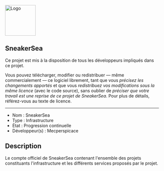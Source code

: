 <img src="https://i.ibb.co/YXmTdTG/logo-v2.png" alt="Logo" width="100"/>

## SneakerSea

Ce projet est mis à la disposition de tous les développeurs impliqués dans ce projet.

Vous pouvez télécharger, modifier ou redistribuer — même commercialement — ce logiciel librement, tant que vous *précisez les changements apportés* et que vous *redistribuez vos modifications sous la même licence* (avec le code source), sans oublier de *préciser que votre travail est une reprise de ce projet de SneakerSea*.
Pour plus de détails, référez-vous au texte de licence.

------------------------------------

- Nom : SneakerSea
- Type : Infrastructure
- État : Progression continuelle
- Développeur(s) : Mecperspicace

## Description

Le compte officiel de SneakerSea contenant l'ensemble des projets constituants l'infrastructure et les différents services proposés par le projet.
